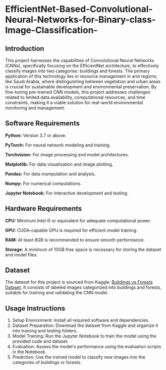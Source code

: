 # EfficientNet-Based-Convolutional-Neural-Networks-for-Binary-class-Image-Classification-

## Introduction
This project harnesses the capabilities of Convolutional Neural Networks (CNNs), specifically focusing on the EfficientNet architecture, to effectively classify images into two categories: buildings and forests. The primary application of this technology lies in resource management in arid regions, like Saudi Arabia, where distinguishing between vegetation and urban areas is crucial for sustainable development and environmental preservation. By fine-tuning pre-trained CNN models, this project addresses challenges related to limited data availability, computational resources, and time constraints, making it a viable solution for real-world environmental monitoring and management.
## Software Requirements
**Python:** Version 3.7 or above.

**PyTorch:** For neural network modeling and training.

**Torchvision:** For image processing and model architectures.

**Matplotlib:** For data visualization and image plotting.

**Pandas:** For data manipulation and analysis.

**Numpy:** For numerical computations.

**Jupyter Notebook:** For interactive development and testing.
## Hardware Requirements
**CPU:** Minimum Intel i5 or equivalent for adequate computational power.

**GPU:** CUDA-capable GPU is required for efficient model training.

**RAM:** At least 8GB is recommended to ensure smooth performance.

**Storage:** A minimum of 10GB free space is necessary for storing the dataset and model files.
## Dataset
The dataset for this project is sourced from Kaggle: [Buildings vs Forests Dataset](https://www.kaggle.com/datasets/mhmmadalewi/buildings-vs-forests). It consists of labeled images categorized into buildings and forests, suitable for training and validating the CNN model.
## Usage Instructions
1.	Setup Environment:  Install all required software and dependencies.
2.	Dataset Preparation: Download the dataset from Kaggle and organize it into training and testing folders.
3.	Model Training: Run the Jupyter Notebook to train the model using the provided code and dataset.
4.	Evaluation: Assess the model's performance using the evaluation scripts in the Notebook.
5.	Prediction: Use the trained model to classify new images into the categories of buildings or forests.
